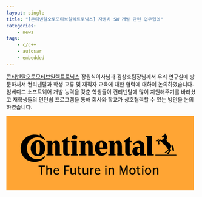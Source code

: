 ```yaml
---
layout: single
title: "[콘티넨탈오토모티브일렉트로닉스] 자동차 SW 개발 관련 업무협의"
categories: 
    - news
tags: 
    - c/c++
    - autosar
    - embedded
---
```


[콘티넨탈오토모티브일렉트로닉스](https://www.continental.com/ko-kr/) 장원식이사님과 김상호팀장님께서 우리 연구실에 방문하셔서 컨티넨탈과 학생 교류 및 재직자 교육에 대한 협력에 대하여 논의하였습니다.
임베디드 소프트웨어 개발 능력을 갖춘 학생들이 컨티넨탈에 많이 지원해주기를 바라셨고 재학생들의 인턴쉽 프로그램을 통해 회사와 학교가 상호협력할 수 있는 방안을 논의하였습니다.

![Continental logo](/assets/img/post/continental_logo.png)

